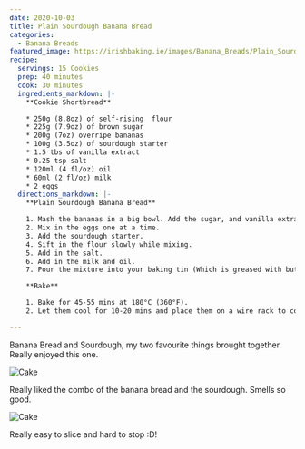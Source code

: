 ```yaml
---
date: 2020-10-03
title: Plain Sourdough Banana Bread
categories:
  - Banana Breads
featured_image: https://irishbaking.ie/images/Banana_Breads/Plain_Sourdough_Banana_Bread/Image_1.jpg
recipe:
  servings: 15 Cookies
  prep: 40 minutes
  cook: 30 minutes
  ingredients_markdown: |-
    **Cookie Shortbread**

    * 250g (8.8oz) of self-rising  flour
    * 225g (7.9oz) of brown sugar
    * 200g (7oz) overripe bananas
    * 100g (3.5oz) of sourdough starter
    * 1.5 tbs of vanilla extract
    * 0.25 tsp salt
    * 120ml (4 fl/oz) oil
    * 60ml (2 fl/oz) milk
    * 2 eggs
  directions_markdown: |-
    **Plain Sourdough Banana Bread**

    1. Mash the bananas in a big bowl. Add the sugar, and vanilla extract. Keep mixing if you do not want chunky bananas bits in places of the banana bread.
    2. Mix in the eggs one at a time.
    3. Add the sourdough starter.
    4. Sift in the flour slowly while mixing.
    5. Add in the salt.
    6. Add in the milk and oil. 
    7. Pour the mixture into your baking tin (Which is greased with butter or lined with parchment paper)

    **Bake**

    1. Bake for 45-55 mins at 180°C (360°F).
    2. Let them cool for 10-20 mins and place them on a wire rack to cool more.

---
```

Banana Bread and Sourdough, my two favourite things brought together. Really enjoyed this one.

![Cake](https://irishbaking.ie/images/Banana_Breads/Plain_Sourdough_Banana_Bread/Image_2.jpg)

Really liked the combo of the banana bread and the sourdough. Smells so good.

![Cake](https://irishbaking.ie/images/Banana_Breads/Plain_Sourdough_Banana_Bread/Image_3.jpg)

Really easy to slice and hard to stop :D!
